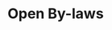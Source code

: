 ---
layout: tool
name: openbylaws
title: Open By-laws
external-url: http://municipalmoney.gov.za/
image: openbylaws.png
logo: 
oneliner: By-laws for Cape Town, JHB and Durban - online and searchable
opener: Open By-laws South Africa is a project to help South Africans be more informed about the legislation that governs them.
tool-info:
- bullet: Freely available in open formats
- bullet: Easy to read HTML format and machine readable
- bullet: Easy to share, link to, including directly to parts, chapters and sections
slideshow:
- image: slideshow1.svg
- image: slideshow2.svg
- image: slideshow3.svg
creators:
- name: greg
collaborators:
- name: AMI
  image: ami.png
  external-url: #
- name: Shuttleworth Foundation
  image: shuttleworth.png
  external-url: #
---
